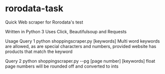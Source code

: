 # rorodata-task
Quick Web scraper for Rorodata's test

Written in Python 3
Uses Click, Beautifulsoup and Requests

Usage
Query 1
python shoppingscraper.py \[keywords\] 
Multi word keywords are allowed, as are special characters and numbers, provided website has products that match the keyword

Query 2
python shoppingscraper.py --pg \[page number\] \[keywords\]
float page numbers will be rounded off and converted to ints